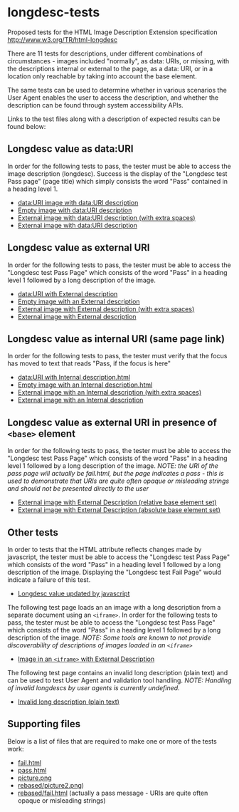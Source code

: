 longdesc-tests
==============

Proposed tests for the HTML Image Description Extension specification http://www.w3.org/TR/html-longdesc

There are 11 tests for descriptions, under different combinations of circumstances - images included "normally", as data: URIs, or missing, with the descriptions internal or external to the page, as a data: URI, or in a location only reachable by taking into account the base element.

The same tests can be used to determine whether in various scenarios the User Agent enables the user to access the description, and whether the description can be found through system accessibility APIs.

Links to the test files along with a description of expected results can be found below:

## Longdesc value as data:URI

In order for the following tests to pass, the tester must be able to access the image description (longdesc). Success is the display of the "Longdesc test Pass page" (page title) which simply consists the word "Pass" contained in a heading level 1.

* [data:URI image with data:URI description](data-uri-image-data-uri-description.html)
* [Empty image with data:URI description](empty-image-data-uri-description.html)
* [External image with data:URI description (with extra spaces)](external-image-data-uri-description-girt-by-spaces.html)
* [External image with data:URI description](external-image-data-uri-description.html)

## Longdesc value as external URI

In order for the following tests to pass, the tester must be able to access the "Longdesc test Pass Page" which consists of the word "Pass" in a heading level 1 followed by a long description of the image.

* [data:URI with External description](data-uri-image-external-description.html)
* [Empty image with an External description](empty-image-external-description.html)
* [External image with External description (with extra spaces)](external-image-external-description-girt-by-spaces.html)
* [External image with External description](external-image-external-description.html)

## Longdesc value as internal URI (same page link)

In order for the following tests to pass, the tester must verify that the focus has moved to text that reads "Pass, if the focus is here"

* [data:URI with Internal description.html](data-uri-image-internal-description.html)
* [Empty image with an Internal description.html](empty-image-internal-description.html)
* [External image with an Internal description (with extra spaces)](external-image-internal-description-girt-by-spaces.html)
* [External image with an Internal description](external-image-internal-description.html)

## Longdesc value as external URI in presence of `<base>` element

In order for the following tests to pass, the tester must be able to access the "Longdesc test Pass Page" which consists of the word "Pass" in a heading level 1 followed by a long description of the image. *NOTE: the URI of the pass page will actually be fail.html, but the page indicates a pass - this is used to demonstrate that URIs are quite often opaque or misleading strings and should not be presented directly to the user*

* [External image with External Description (relative base element set)](external-image-with-relative-base-external-description.html) 
* [External image with External Description (absolute base element set)](external-image-with-absolute-base-external-description.html)

## Other tests

In order to tests that the HTML attribute reflects changes made by javascript, the tester must be able to access the "Longdesc test Pass Page" which consists of the word "Pass" in a heading level 1 followed by a long description of the image.  Displaying the "Longdesc test Fail Page" would indicate a failure of this test.

* [Longdesc value updated by javascript](reflected-changing-longdesc.html) 

The following test page loads an an image with a long description from a separate document using an `<iframe>`. In order for the following tests to pass, the tester must be able to access the "Longdesc test Pass Page" which consists of the word "Pass" in a heading level 1 followed by a long description of the image.  *NOTE: Some tools are known to not provide discoverability of descriptions of images loaded in an `<iframe>`*

* [Image in an `<iframe>` with External Description](iframe-discoverability.html) 

The following test page contains an invalid long description (plain text) and can be used to test User Agent and validation tool handling. *NOTE: Handling of invalid longdescs by user agents is currently undefined.*

* [Invalid long description (plain text)](invalid-longdescription.html) 

## Supporting files

Below is a list of files that are required to make one or more of the tests work:

* [fail.html](fail.html)
* [pass.html](pass.html)
* [picture.png](picture.png)
* [rebased/picture2.png](rebased/picture2.png))
* [rebased/fail.html](rebased/fail.html) (actually a pass message - URIs are quite often opaque or misleading strings)



